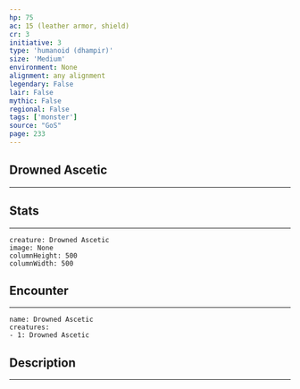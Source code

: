 ```yaml
---
hp: 75
ac: 15 (leather armor, shield)
cr: 3
initiative: 3
type: 'humanoid (dhampir)'    
size: 'Medium'
environment: None
alignment: any alignment
legendary: False
lair: False
mythic: False
regional: False
tags: ['monster']
source: "GoS"
page: 233
---
```


## Drowned Ascetic
---



## Stats
---

```statblock
creature: Drowned Ascetic
image: None
columnHeight: 500
columnWidth: 500
```

## Encounter
---

```encounter-table
name: Drowned Ascetic
creatures:
- 1: Drowned Ascetic
```

## Description
---




